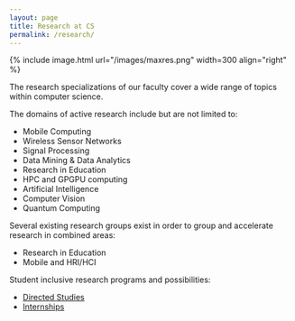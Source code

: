 ```yaml
---
layout: page
title: Research at CS
permalink: /research/
---
```


{% include image.html url="/images/maxres.png" width=300 align="right" %}

The research specializations of our faculty cover a wide range of topics within computer science.  

The domains of active research include but are not limited to:

- Mobile Computing
- Wireless Sensor Networks
- Signal Processing
- Data Mining & Data Analytics
- Research in Education
- HPC and GPGPU computing
- Artificial Intelligence
- Computer Vision
- Quantum Computing

Several existing research groups exist in order to group and accelerate research in combined areas:

- Research in Education
- Mobile and HRI/HCI

Student inclusive research programs and possibilities:

- [Directed Studies](/research/ds)
- [Internships](/research/int)

